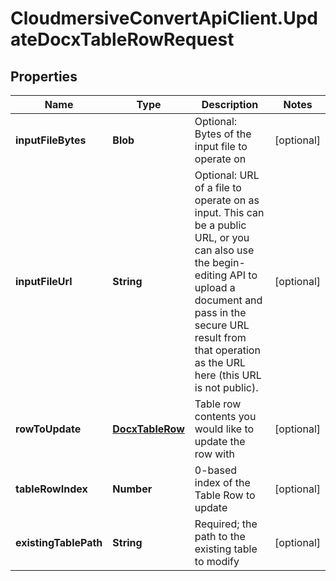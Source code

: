 # CloudmersiveConvertApiClient.UpdateDocxTableRowRequest

## Properties
Name | Type | Description | Notes
------------ | ------------- | ------------- | -------------
**inputFileBytes** | **Blob** | Optional: Bytes of the input file to operate on | [optional] 
**inputFileUrl** | **String** | Optional: URL of a file to operate on as input.  This can be a public URL, or you can also use the begin-editing API to upload a document and pass in the secure URL result from that operation as the URL here (this URL is not public). | [optional] 
**rowToUpdate** | [**DocxTableRow**](DocxTableRow.md) | Table row contents you would like to update the row with | [optional] 
**tableRowIndex** | **Number** | 0-based index of the Table Row to update | [optional] 
**existingTablePath** | **String** | Required; the path to the existing table to modify | [optional] 


